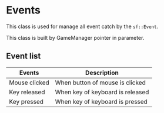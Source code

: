 # Events

This class is used for manage all event catch by the ``sf::Event``.

This class is built by GameManager pointer in parameter.

## Event list

| Events        | Description                      |
|---------------|----------------------------------|
| Mouse clicked | When button of mouse is clicked  |
| Key released  | When key of keyboard is released |
| Key pressed   | When key of keyboard is pressed  |
